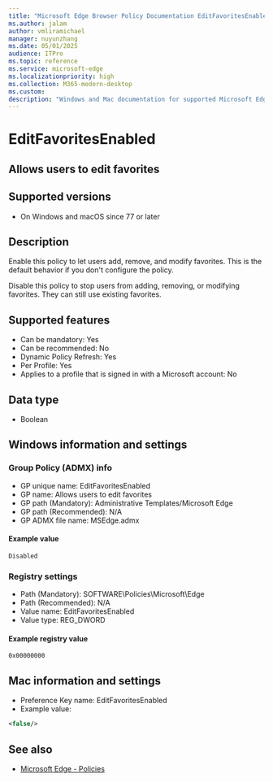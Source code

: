 ```yaml
---
title: "Microsoft Edge Browser Policy Documentation EditFavoritesEnabled"
ms.author: jalam
author: vmliramichael
manager: nuyunzhang
ms.date: 05/01/2025
audience: ITPro
ms.topic: reference
ms.service: microsoft-edge
ms.localizationpriority: high
ms.collection: M365-modern-desktop
ms.custom:
description: "Windows and Mac documentation for supported Microsoft Edge Browser policy: Allows users to edit favorites"
---
```


<!--THIS FILE IS AUTOMATICALLY GENERATED. MANUAL CHANGES WILL BE OVERWRITTEN.-->
<!--Please contact the Microsoft Edge Manageability team with any questions.-->

# EditFavoritesEnabled

## Allows users to edit favorites


## Supported versions

- On Windows and macOS since 77 or later

## Description

Enable this policy to let users add, remove, and modify favorites. This is the default behavior if you don't configure the policy.

Disable this policy to stop users from adding, removing, or modifying favorites. They can still use existing favorites.

## Supported features

- Can be mandatory: Yes
- Can be recommended: No
- Dynamic Policy Refresh: Yes
- Per Profile: Yes
- Applies to a profile that is signed in with a Microsoft account: No

## Data type

- Boolean

## Windows information and settings

### Group Policy (ADMX) info

- GP unique name: EditFavoritesEnabled
- GP name: Allows users to edit favorites
- GP path (Mandatory): Administrative Templates/Microsoft Edge
- GP path (Recommended): N/A
- GP ADMX file name: MSEdge.admx

#### Example value

```
Disabled
```

### Registry settings

- Path (Mandatory): SOFTWARE\Policies\Microsoft\Edge
- Path (Recommended): N/A
- Value name: EditFavoritesEnabled
- Value type: REG_DWORD

#### Example registry value

```
0x00000000
```


## Mac information and settings

- Preference Key name: EditFavoritesEnabled
- Example value:

```xml
<false/>
```

## See also
- [Microsoft Edge - Policies](../microsoft-edge-policies.md)
